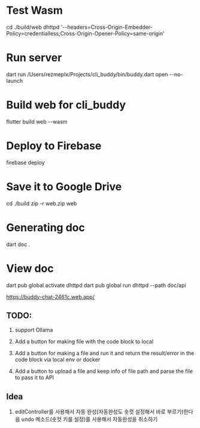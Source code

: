 # Test Wasm
cd ./build/web
dhttpd '--headers=Cross-Origin-Embedder-Policy=credentialless;Cross-Origin-Opener-Policy=same-origin'

# Run server
dart run /Users/rezmeplx/Projects/cli_buddy/bin/buddy.dart open --no-launch


# Build web for cli_buddy
<!-- flutter build web --wasm --base-href "/packages/cli_buddy/lib/assets/web/"  -->
flutter build web --wasm


# Deploy to Firebase
firebase deploy

# Save it to Google Drive
cd ./build
zip -r web.zip web


# Generating doc
dart doc .
# View doc
dart pub global activate dhttpd
dart pub global run dhttpd --path doc/api

https://buddy-chat-2461c.web.app/



## TODO:

1. support Ollama



2. Add a button for making file with the code block to local
3. Add a button for making a file and run it and return the result/error in the code block via local env or docker
4. Add a button to upload a file and keep info of file path and parse the file to pass it to API


## Idea
1.  editController를 사용해서 자동 완성(자동완성도 숏컷 설정해서 바로 부르기)한다음 undo 메소드(숏컷 키를 설정)를 사용해서 자동완성을 취소하기
